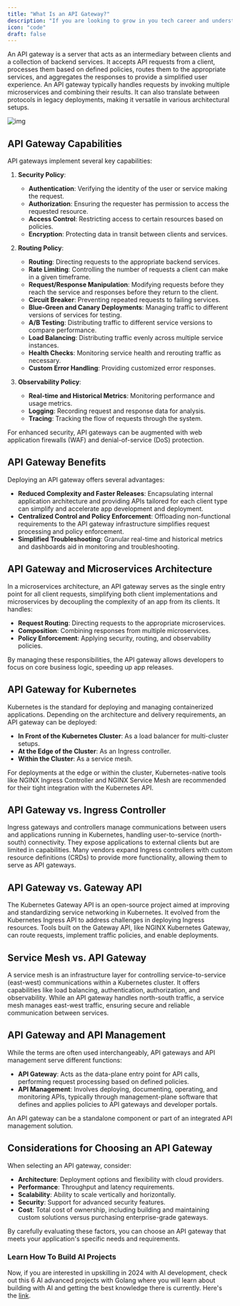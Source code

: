 ```yaml
---
title: "What Is an API Gateway?"
description: "If you are looking to grow in you tech career and understand system design indepth, this guide is for you."
icon: "code"
draft: false
---
```


An API gateway is a server that acts as an intermediary between clients and a collection of backend services. It accepts API requests from a client, processes them based on defined policies, routes them to the appropriate services, and aggregates the responses to provide a simplified user experience. An API gateway typically handles requests by invoking multiple microservices and combining their results. It can also translate between protocols in legacy deployments, making it versatile in various architectural setups.

![img](https://i.imgur.com/RcyH1PB.png)

## API Gateway Capabilities

API gateways implement several key capabilities:

1. **Security Policy**:

   - **Authentication**: Verifying the identity of the user or service making the request.
   - **Authorization**: Ensuring the requester has permission to access the requested resource.
   - **Access Control**: Restricting access to certain resources based on policies.
   - **Encryption**: Protecting data in transit between clients and services.

2. **Routing Policy**:

   - **Routing**: Directing requests to the appropriate backend services.
   - **Rate Limiting**: Controlling the number of requests a client can make in a given timeframe.
   - **Request/Response Manipulation**: Modifying requests before they reach the service and responses before they return to the client.
   - **Circuit Breaker**: Preventing repeated requests to failing services.
   - **Blue-Green and Canary Deployments**: Managing traffic to different versions of services for testing.
   - **A/B Testing**: Distributing traffic to different service versions to compare performance.
   - **Load Balancing**: Distributing traffic evenly across multiple service instances.
   - **Health Checks**: Monitoring service health and rerouting traffic as necessary.
   - **Custom Error Handling**: Providing customized error responses.

3. **Observability Policy**:
   - **Real-time and Historical Metrics**: Monitoring performance and usage metrics.
   - **Logging**: Recording request and response data for analysis.
   - **Tracing**: Tracking the flow of requests through the system.

For enhanced security, API gateways can be augmented with web application firewalls (WAF) and denial-of-service (DoS) protection.

## API Gateway Benefits

Deploying an API gateway offers several advantages:

- **Reduced Complexity and Faster Releases**: Encapsulating internal application architecture and providing APIs tailored for each client type can simplify and accelerate app development and deployment.
- **Centralized Control and Policy Enforcement**: Offloading non-functional requirements to the API gateway infrastructure simplifies request processing and policy enforcement.
- **Simplified Troubleshooting**: Granular real-time and historical metrics and dashboards aid in monitoring and troubleshooting.

## API Gateway and Microservices Architecture

In a microservices architecture, an API gateway serves as the single entry point for all client requests, simplifying both client implementations and microservices by decoupling the complexity of an app from its clients. It handles:

- **Request Routing**: Directing requests to the appropriate microservices.
- **Composition**: Combining responses from multiple microservices.
- **Policy Enforcement**: Applying security, routing, and observability policies.

By managing these responsibilities, the API gateway allows developers to focus on core business logic, speeding up app releases.

## API Gateway for Kubernetes

Kubernetes is the standard for deploying and managing containerized applications. Depending on the architecture and delivery requirements, an API gateway can be deployed:

- **In Front of the Kubernetes Cluster**: As a load balancer for multi-cluster setups.
- **At the Edge of the Cluster**: As an Ingress controller.
- **Within the Cluster**: As a service mesh.

For deployments at the edge or within the cluster, Kubernetes-native tools like NGINX Ingress Controller and NGINX Service Mesh are recommended for their tight integration with the Kubernetes API.

## API Gateway vs. Ingress Controller

Ingress gateways and controllers manage communications between users and applications running in Kubernetes, handling user-to-service (north-south) connectivity. They expose applications to external clients but are limited in capabilities. Many vendors expand Ingress controllers with custom resource definitions (CRDs) to provide more functionality, allowing them to serve as API gateways.

## API Gateway vs. Gateway API

The Kubernetes Gateway API is an open-source project aimed at improving and standardizing service networking in Kubernetes. It evolved from the Kubernetes Ingress API to address challenges in deploying Ingress resources. Tools built on the Gateway API, like NGINX Kubernetes Gateway, can route requests, implement traffic policies, and enable deployments.

## Service Mesh vs. API Gateway

A service mesh is an infrastructure layer for controlling service-to-service (east-west) communications within a Kubernetes cluster. It offers capabilities like load balancing, authentication, authorization, and observability. While an API gateway handles north-south traffic, a service mesh manages east-west traffic, ensuring secure and reliable communication between services.

## API Gateway and API Management

While the terms are often used interchangeably, API gateways and API management serve different functions:

- **API Gateway**: Acts as the data-plane entry point for API calls, performing request processing based on defined policies.
- **API Management**: Involves deploying, documenting, operating, and monitoring APIs, typically through management-plane software that defines and applies policies to API gateways and developer portals.

An API gateway can be a standalone component or part of an integrated API management solution.

## Considerations for Choosing an API Gateway

When selecting an API gateway, consider:

- **Architecture**: Deployment options and flexibility with cloud providers.
- **Performance**: Throughput and latency requirements.
- **Scalability**: Ability to scale vertically and horizontally.
- **Security**: Support for advanced security features.
- **Cost**: Total cost of ownership, including building and maintaining custom solutions versus purchasing enterprise-grade gateways.

By carefully evaluating these factors, you can choose an API gateway that meets your application's specific needs and requirements.

### Learn How To Build AI Projects

Now, if you are interested in upskilling in 2024 with AI development, check out this 6 AI advanced projects with Golang where you will learn about building with AI and getting the best knowledge there is currently. Here's the [link](https://akhilsharmatech.gumroad.com/l/zgxqq).
